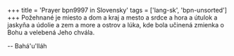 +++
title = 'Prayer bpn9997 in Slovensky'
tags = ['lang-sk', 'bpn-unsorted']
+++
Požehnané je miesto a dom a kraj a mesto a srdce a hora a útulok a jaskyňa a údolie a zem a more a ostrov a lúka, kde bola učinená zmienka o Bohu a velebená Jeho chvála.

-- Bahá'u'lláh
